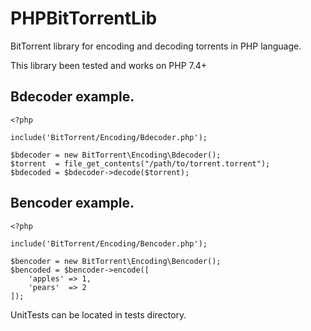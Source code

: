 # PHPBitTorrentLib
BitTorrent library for encoding and decoding torrents in PHP language.

This library been tested and works on PHP 7.4+

## Bdecoder example.

```
<?php

include('BitTorrent/Encoding/Bdecoder.php');

$bdecoder = new BitTorrent\Encoding\Bdecoder();
$torrent  = file_get_contents("/path/to/torrent.torrent");
$bdecoded = $bdecoder->decode($torrent);
```

## Bencoder example.

```
<?php

include('BitTorrent/Encoding/Bencoder.php');

$bencoder = new BitTorrent\Encoding\Bencoder();
$bencoded = $bencoder->encode([
    'apples' => 1,
    'pears'  => 2
]);
```

UnitTests can be located in tests directory.